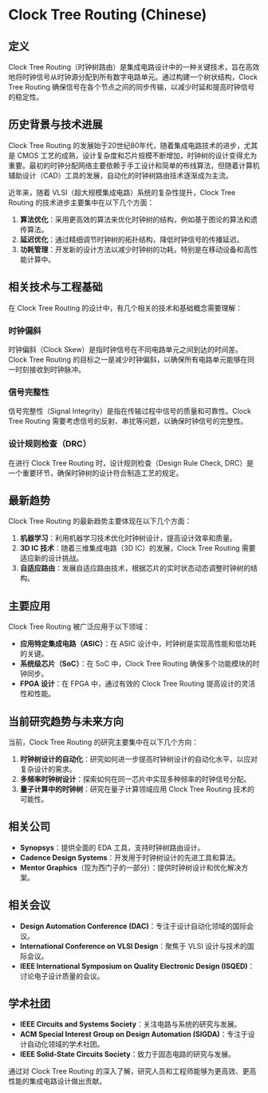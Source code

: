 # Clock Tree Routing (Chinese)

## 定义

Clock Tree Routing（时钟树路由）是集成电路设计中的一种关键技术，旨在高效地将时钟信号从时钟源分配到所有数字电路单元。通过构建一个树状结构，Clock Tree Routing 确保信号在各个节点之间的同步传输，以减少时延和提高时钟信号的稳定性。

## 历史背景与技术进展

Clock Tree Routing 的发展始于20世纪80年代，随着集成电路技术的进步，尤其是 CMOS 工艺的成熟，设计复杂度和芯片规模不断增加，时钟树的设计变得尤为重要。最初的时钟分配网络主要依赖于手工设计和简单的布线算法，但随着计算机辅助设计（CAD）工具的发展，自动化的时钟树路由技术逐渐成为主流。

近年来，随着 VLSI（超大规模集成电路）系统的复杂性提升，Clock Tree Routing 的技术进步主要集中在以下几个方面：

1. **算法优化**：采用更高效的算法来优化时钟树的结构，例如基于图论的算法和遗传算法。
2. **延迟优化**：通过精细调节时钟树的拓扑结构，降低时钟信号的传播延迟。
3. **功耗管理**：开发新的设计方法以减少时钟树的功耗，特别是在移动设备和高性能计算中。

## 相关技术与工程基础

在 Clock Tree Routing 的设计中，有几个相关的技术和基础概念需要理解：

### 时钟偏斜

时钟偏斜（Clock Skew）是指时钟信号在不同电路单元之间到达的时间差。Clock Tree Routing 的目标之一是减少时钟偏斜，以确保所有电路单元能够在同一时刻接收到时钟脉冲。

### 信号完整性

信号完整性（Signal Integrity）是指在传输过程中信号的质量和可靠性。Clock Tree Routing 需要考虑信号的反射、串扰等问题，以确保时钟信号的完整性。

### 设计规则检查（DRC）

在进行 Clock Tree Routing 时，设计规则检查（Design Rule Check, DRC）是一个重要环节，确保时钟树的设计符合制造工艺的规定。

## 最新趋势

Clock Tree Routing 的最新趋势主要体现在以下几个方面：

1. **机器学习**：利用机器学习技术优化时钟树设计，提高设计效率和质量。
2. **3D IC 技术**：随着三维集成电路（3D IC）的发展，Clock Tree Routing 需要适应新的设计挑战。
3. **自适应路由**：发展自适应路由技术，根据芯片的实时状态动态调整时钟树的结构。

## 主要应用

Clock Tree Routing 被广泛应用于以下领域：

- **应用特定集成电路（ASIC）**：在 ASIC 设计中，时钟树是实现高性能和低功耗的关键。
- **系统级芯片（SoC）**：在 SoC 中，Clock Tree Routing 确保多个功能模块的时钟同步。
- **FPGA 设计**：在 FPGA 中，通过有效的 Clock Tree Routing 提高设计的灵活性和性能。

## 当前研究趋势与未来方向

当前，Clock Tree Routing 的研究主要集中在以下几个方向：

1. **时钟树设计的自动化**：研究如何进一步提高时钟树设计的自动化水平，以应对复杂设计的需求。
2. **多频率时钟树设计**：探索如何在同一芯片中实现多种频率的时钟信号分配。
3. **量子计算中的时钟树**：研究在量子计算领域应用 Clock Tree Routing 技术的可能性。

## 相关公司

- **Synopsys**：提供全面的 EDA 工具，支持时钟树路由设计。
- **Cadence Design Systems**：开发用于时钟树设计的先进工具和算法。
- **Mentor Graphics**（现为西门子的一部分）：提供时钟树设计和优化解决方案。

## 相关会议

- **Design Automation Conference (DAC)**：专注于设计自动化领域的国际会议。
- **International Conference on VLSI Design**：聚焦于 VLSI 设计与技术的国际会议。
- **IEEE International Symposium on Quality Electronic Design (ISQED)**：讨论电子设计质量的会议。

## 学术社团

- **IEEE Circuits and Systems Society**：关注电路与系统的研究与发展。
- **ACM Special Interest Group on Design Automation (SIGDA)**：专注于设计自动化领域的学术社团。
- **IEEE Solid-State Circuits Society**：致力于固态电路的研究与发展。 

通过对 Clock Tree Routing 的深入了解，研究人员和工程师能够为更高效、更高性能的集成电路设计做出贡献。